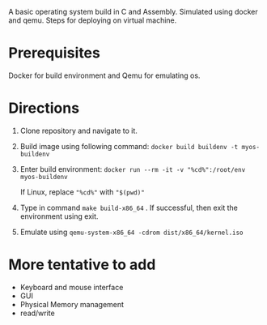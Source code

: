 A basic operating system build in C and Assembly. Simulated using docker and qemu. Steps for deploying on virtual machine.
# Prerequisites
Docker for build environment and Qemu for emulating os.
# Directions
1. Clone repository and navigate to it.
2. Build image using following command: 
    ```docker build buildenv -t myos-buildenv```
3. Enter build environment:
    ```docker run --rm -it -v "%cd%":/root/env myos-buildenv```
    
    If Linux, replace ```"%cd%"``` with ```"$(pwd)"```
4. Type in command ```make build-x86_64``` . If successful, then exit the environment using exit.
5. Emulate using ```qemu-system-x86_64 -cdrom dist/x86_64/kernel.iso```

# More tentative to add

- Keyboard and mouse interface
- GUI
- Physical Memory management
- read/write
